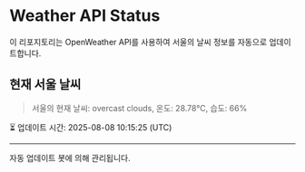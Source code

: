 
# Weather API Status

이 리포지토리는 OpenWeather API를 사용하여 서울의 날씨 정보를 자동으로 업데이트합니다.

## 현재 서울 날씨
> 서울의 현재 날씨: overcast clouds, 온도: 28.78°C, 습도: 66%

⏳ 업데이트 시간: 2025-08-08 10:15:25 (UTC)

---
자동 업데이트 봇에 의해 관리됩니다.
